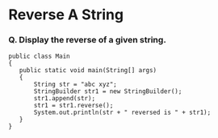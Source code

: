 # Reverse A String

### Q. Display the reverse of a given string.
```
public class Main 
{
   public static void main(String[] args)
   {
       String str = "abc xyz";
       StringBuilder str1 = new StringBuilder();
       str1.append(str);
       str1 = str1.reverse();
       System.out.println(str + " reversed is " + str1);
   }
}
```
